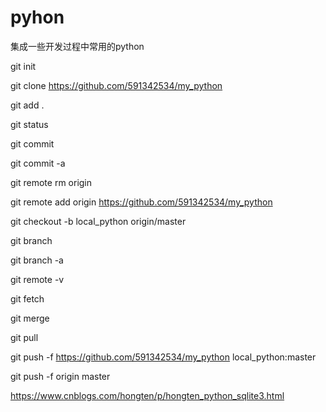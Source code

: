 ﻿# pyhon
集成一些开发过程中常用的python

git init

git clone https://github.com/591342534/my_python

git add .

git status

git commit 

git commit -a

git remote rm origin

git remote add origin https://github.com/591342534/my_python

git checkout -b local_python origin/master

git branch 

git branch -a

git remote -v

git fetch

git merge

git pull

git push -f https://github.com/591342534/my_python local_python:master

git push -f origin master
 

 
https://www.cnblogs.com/hongten/p/hongten_python_sqlite3.html